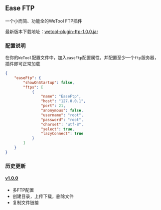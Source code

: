 ## Ease FTP

一个小而简、功能全的WeTool FTP插件

最新版本下载地址：[wetool-plugin-ftp-1.0.0.jar]()

### 配置说明

在你的`WeTool`配置文件中，加入`easeFtp`配置属性，并配置至少一个`ftp`服务器，插件即可正常加载

``` json
{
    "easeFtp": {
        "showOnStartup": false,
        "ftps": [
            {
                "name": "EaseFtp",
                "host": "127.0.0.1",
                "port": 21,
                "anonymous": false,
                "username": "root",
                "password": "root",
                "charset": "utf-8",
                "select": true,
                "lazyConnect": true
            }
        ]
    }
}
```

### 历史更新

#### [v1.0.0]()

- 多FTP配置
- 创建目录，上传下载，删除文件
- 复制文件链接
